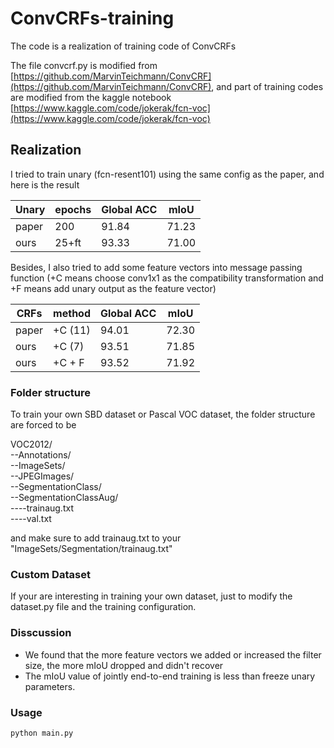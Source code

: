 # ConvCRFs-training
The code is a realization of training code of ConvCRFs

The file convcrf.py is modified from [https://github.com/MarvinTeichmann/ConvCRF](https://github.com/MarvinTeichmann/ConvCRF), and part of training codes are modified from the kaggle notebook [https://www.kaggle.com/code/jokerak/fcn-voc](https://www.kaggle.com/code/jokerak/fcn-voc)

## Realization

I tried to train unary (fcn-resent101) using the same config as the paper, and here is the result

|  Unary   | epochs |  Global ACC |  mIoU   |
| --- | -------- | -------- | --- |
| paper    |  200 |    91.84      |  71.23   |
| ours    | 25+ft | 93.33    |  71.00    |

Besides, I also tried to add some feature vectors into message passing function (+C means choose conv1x1 as the compatibility transformation and +F means add unary output as the feature vector)

|  CRFs   | method |  Global ACC |  mIoU   |
| --- | -------- | -------- | --- |
| paper    | +C (11) |    94.01      |  72.30   |
| ours    | +C (7) | 93.51    |  71.85    |
| ours    | +C + F | 93.52    |  71.92    |

### Folder structure

To train your own SBD dataset or Pascal VOC dataset, the folder structure are forced to be

VOC2012/                                                                                                       
--Annotations/                                                                                                       
--ImageSets/                                                                                                       
--JPEGImages/                                                                                                       
--SegmentationClass/                                                                                                       
--SegmentationClassAug/  
----trainaug.txt                                                                                                       
----val.txt                                                                                                       
  
and make sure to add trainaug.txt to your "ImageSets/Segmentation/trainaug.txt"

### Custom Dataset

If your are interesting in training your own dataset, just to modify the dataset.py file and the training configuration. 

### Disscussion

- We found that the more feature vectors we added or increased the filter size, the more mIoU dropped and didn't recover
- The mIoU value of jointly end-to-end training is less than freeze unary parameters.

### Usage

```python
python main.py
```
